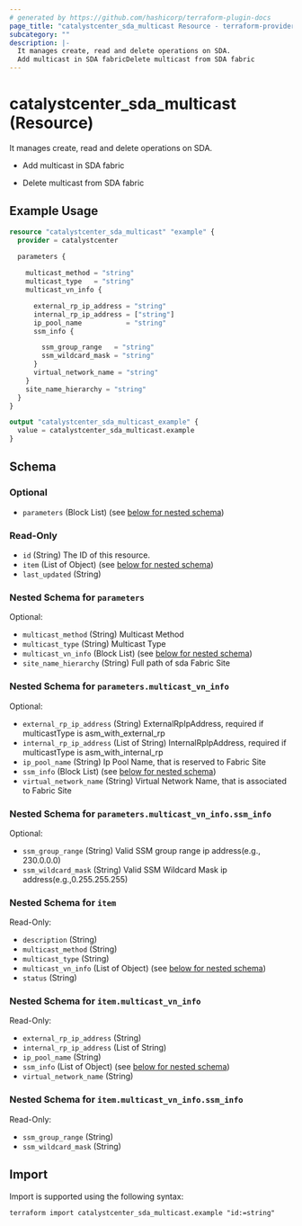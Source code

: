```yaml
---
# generated by https://github.com/hashicorp/terraform-plugin-docs
page_title: "catalystcenter_sda_multicast Resource - terraform-provider-catalystcenter"
subcategory: ""
description: |-
  It manages create, read and delete operations on SDA.
  Add multicast in SDA fabricDelete multicast from SDA fabric
---
```


# catalystcenter_sda_multicast (Resource)

It manages create, read and delete operations on SDA.

- Add multicast in SDA fabric

- Delete multicast from SDA fabric

## Example Usage

```terraform
resource "catalystcenter_sda_multicast" "example" {
  provider = catalystcenter
 
  parameters {

    multicast_method = "string"
    multicast_type   = "string"
    multicast_vn_info {

      external_rp_ip_address = "string"
      internal_rp_ip_address = ["string"]
      ip_pool_name           = "string"
      ssm_info {

        ssm_group_range   = "string"
        ssm_wildcard_mask = "string"
      }
      virtual_network_name = "string"
    }
    site_name_hierarchy = "string"
  }
}

output "catalystcenter_sda_multicast_example" {
  value = catalystcenter_sda_multicast.example
}
```

<!-- schema generated by tfplugindocs -->
## Schema

### Optional

- `parameters` (Block List) (see [below for nested schema](#nestedblock--parameters))

### Read-Only

- `id` (String) The ID of this resource.
- `item` (List of Object) (see [below for nested schema](#nestedatt--item))
- `last_updated` (String)

<a id="nestedblock--parameters"></a>
### Nested Schema for `parameters`

Optional:

- `multicast_method` (String) Multicast Method
- `multicast_type` (String) Multicast Type
- `multicast_vn_info` (Block List) (see [below for nested schema](#nestedblock--parameters--multicast_vn_info))
- `site_name_hierarchy` (String) Full path of sda Fabric Site

<a id="nestedblock--parameters--multicast_vn_info"></a>
### Nested Schema for `parameters.multicast_vn_info`

Optional:

- `external_rp_ip_address` (String) ExternalRpIpAddress, required if multicastType is asm_with_external_rp
- `internal_rp_ip_address` (List of String) InternalRpIpAddress, required if multicastType is asm_with_internal_rp
- `ip_pool_name` (String) Ip Pool Name, that is reserved to Fabric Site
- `ssm_info` (Block List) (see [below for nested schema](#nestedblock--parameters--multicast_vn_info--ssm_info))
- `virtual_network_name` (String) Virtual Network Name, that is associated to Fabric Site

<a id="nestedblock--parameters--multicast_vn_info--ssm_info"></a>
### Nested Schema for `parameters.multicast_vn_info.ssm_info`

Optional:

- `ssm_group_range` (String) Valid SSM group range ip address(e.g., 230.0.0.0)
- `ssm_wildcard_mask` (String) Valid SSM Wildcard Mask ip address(e.g.,0.255.255.255)




<a id="nestedatt--item"></a>
### Nested Schema for `item`

Read-Only:

- `description` (String)
- `multicast_method` (String)
- `multicast_type` (String)
- `multicast_vn_info` (List of Object) (see [below for nested schema](#nestedobjatt--item--multicast_vn_info))
- `status` (String)

<a id="nestedobjatt--item--multicast_vn_info"></a>
### Nested Schema for `item.multicast_vn_info`

Read-Only:

- `external_rp_ip_address` (String)
- `internal_rp_ip_address` (List of String)
- `ip_pool_name` (String)
- `ssm_info` (List of Object) (see [below for nested schema](#nestedobjatt--item--multicast_vn_info--ssm_info))
- `virtual_network_name` (String)

<a id="nestedobjatt--item--multicast_vn_info--ssm_info"></a>
### Nested Schema for `item.multicast_vn_info.ssm_info`

Read-Only:

- `ssm_group_range` (String)
- `ssm_wildcard_mask` (String)

## Import

Import is supported using the following syntax:

```shell
terraform import catalystcenter_sda_multicast.example "id:=string"
```
